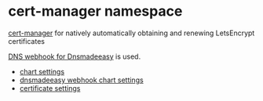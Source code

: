 # cert-manager namespace

[cert-manager](https://github.com/jetstack/cert-manager) for natively automatically obtaining and renewing LetsEncrypt certificates

[DNS webhook for Dnsmadeeasy](https://github.com/angelnu/cert-manager-webhook-dnsmadeeasy) is used.

* [chart settings](cert-manager.yaml)
* [dnsmadeeasy webhook chart settings](cert-manager-dnsmadeeasy.yaml)
* [certificate settings](certificate.yaml)